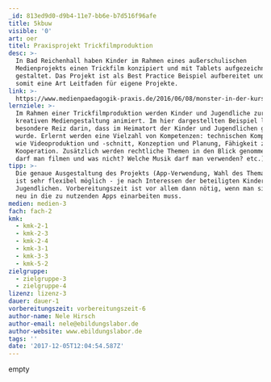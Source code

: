 ```yaml
---
_id: 813ed9d0-d9b4-11e7-bb6e-b7d516f96afe
title: 5kbuw
visible: '0'
art: oer
titel: Praxisprojekt Trickfilmproduktion
desc: >-
  In Bad Reichenhall haben Kinder im Rahmen eines außerschulischen
  Medienprojekts einen Trickfilm konzipiert und mit Tablets aufgezeichnet und
  gestaltet. Das Projekt ist als Best Practice Beispiel aufbereitet und bietet
  somit eine Art Leitfaden für eigene Projekte.
link: >-
  https://www.medienpaedagogik-praxis.de/2016/06/08/monster-in-der-kurstadt-trickfilmproduktion-im-stadtzentrum-handbuch-making-aktivitaeten/
lernziele: >-
  Im Rahmen einer Trickfilmproduktion werden Kinder und Jugendliche zur
  kreativen Mediengestaltung animiert. Im hier dargestellten Beispiel lag der
  besondere Reiz darin, dass im Heimatort der Kinder und Jugendlichen gedreht
  wurde. Erlernt werden eine Vielzahl von Kompetenzen: technischen Kompetenz,
  wie Videoproduktion und -schnitt, Konzeption und Planung, Fähigkeit zur
  Kooperation. Zusätzlich werden rechtliche Themen in den Blick genommen (Was
  darf man filmen und was nicht? Welche Musik darf man verwenden? etc.)
tipp: >-
  Die genaue Ausgestaltung des Projekts (App-Verwendung, Wahl des Themas etc.)
  ist sehr flexibel möglich - je nach Interessen der beteiligten Kinder und
  Jugendlichen. Vorbereitungszeit ist vor allem dann nötig, wenn man sich noch
  neu in die zu nutzenden Apps einarbeiten muss.
medien: medien-3
fach: fach-2
kmk:
  - kmk-2-1
  - kmk-2-3
  - kmk-2-4
  - kmk-3-1
  - kmk-3-3
  - kmk-5-2
zielgruppe:
  - zielgruppe-3
  - zielgruppe-4
lizenz: lizenz-3
dauer: dauer-1
vorbereitungszeit: vorbereitungszeit-6
author-name: Nele Hirsch
author-email: nele@ebildungslabor.de
author-website: www.ebildungslabor.de
tags: ''
date: '2017-12-05T12:04:54.587Z'
---
```

empty
